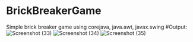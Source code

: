 # BrickBreakerGame
Simple brick breaker game using corejava, java.awt, javax.swing
#Output:
![Screenshot (33)](https://user-images.githubusercontent.com/118992053/204164655-c2efcd87-3e92-476a-872b-a14e3a5ebcc6.png)
![Screenshot (34)](https://user-images.githubusercontent.com/118992053/204164664-54a1bb66-20f3-4157-b2e4-d7c5a8df2df7.png)
![Screenshot (35)](https://user-images.githubusercontent.com/118992053/204164668-84579412-a681-4298-a38a-245b26354d38.png)
